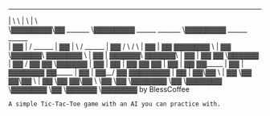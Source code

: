 
_________ __                 ________                         _________  
|        \  \               |        \                        |        \                  
\▓▓▓▓▓▓▓▓\▓▓ _______        \▓▓▓▓▓▓▓▓ ______   _______        \▓▓▓▓▓▓▓▓ ______   ______  
  | ▓▓  |  \/       \______   | ▓▓   |      \ /       \______   | ▓▓   /      \ /      \ 
  | ▓▓  | ▓▓  ▓▓▓▓▓▓▓      \  | ▓▓    \▓▓▓▓▓▓\  ▓▓▓▓▓▓▓      \  | ▓▓  |  ▓▓▓▓▓▓\  ▓▓▓▓▓▓\\
  | ▓▓  | ▓▓ ▓▓      \▓▓▓▓▓▓  | ▓▓   /      ▓▓ ▓▓      \▓▓▓▓▓▓  | ▓▓  | ▓▓  | ▓▓ ▓▓    ▓▓
  | ▓▓  | ▓▓ ▓▓_____          | ▓▓  |  ▓▓▓▓▓▓▓ ▓▓_____          | ▓▓  | ▓▓__/ ▓▓ ▓▓▓▓▓▓▓▓
  | ▓▓  | ▓▓\▓▓     \         | ▓▓   \▓▓    ▓▓\▓▓     \         | ▓▓   \▓▓    ▓▓\▓▓     \\
    \▓▓   \▓▓ \▓▓▓▓▓▓▓          \▓▓    \▓▓▓▓▓▓▓ \▓▓▓▓▓▓▓          \▓▓    \▓▓▓▓▓▓  \▓▓▓▓▓▓▓  by BlessCoffee
    
    
    A simple Tic-Tac-Toe game with an AI you can practice with.
  
